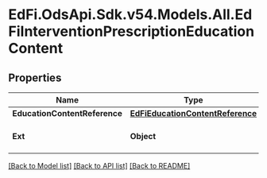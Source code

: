 # EdFi.OdsApi.Sdk.v54.Models.All.EdFiInterventionPrescriptionEducationContent

## Properties

Name | Type | Description | Notes
------------ | ------------- | ------------- | -------------
**EducationContentReference** | [**EdFiEducationContentReference**](EdFiEducationContentReference.md) |  | 
**Ext** | **Object** | Extensions to the InterventionPrescriptionEducationContent entity. | [optional] 

[[Back to Model list]](../../README.md#documentation-for-models) [[Back to API list]](../../README.md#documentation-for-api-endpoints) [[Back to README]](../../README.md)


